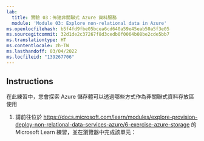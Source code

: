 ```yaml
---
lab:
  title: 實驗 03：佈建非關聯式 Azure 資料服務
  module: 'Module 03: Explore non-relational data in Azure'
ms.openlocfilehash: b5f4fd9fbe05bcea6cd640a59e45eab50a5f3e05
ms.sourcegitcommit: 32d1de2c37267f8d3cedb0f0064b08be2cde5bb7
ms.translationtype: HT
ms.contentlocale: zh-TW
ms.lasthandoff: 03/04/2022
ms.locfileid: "139267706"
---
```

## <a name="instructions"></a>Instructions
在此練習中，您會探索 Azure 儲存體可以透過哪些方式作為非關聯式資料存放區使用

1.  請前往位於 https://docs.microsoft.com/learn/modules/explore-provision-deploy-non-relational-data-services-azure/6-exercise-azure-storage 的 Microsoft Learn 練習，並在瀏覽器中完成該單元： 
